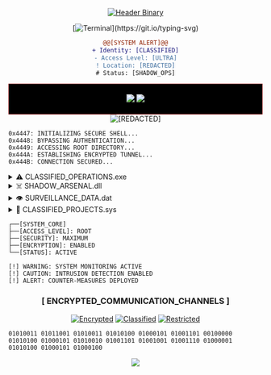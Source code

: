 <div align="center">

<!-- Binary Rain Effect Header -->
[![Header Binary](https://capsule-render.vercel.app/api?type=slice&color=0:000000,100:800000&height=250&section=header&text=01010011%2001000101%2001000011&fontSize=40&animation=fadeIn&fontColor=ff0000&rotate=15&stroke=ff0000&strokeWidth=1&descSize=20&desc=S%20E%20C%20U%20R%20I%20T%20Y%20%20R%20E%20S%20E%20A%20R%20C%20H%20E%20R)](https://github.com/YOUR_USERNAME)

<!-- Glitch Terminal Access -->
[![Terminal](https://readme-typing-svg.demolab.com?font=JetBrains+Mono&weight=800&size=28&duration=2000&pause=800&color=800000&background=000000&center=true&vCenter=true&multiline=true&repeat=true&width=1000&height=180&lines=ESTABLISHING+SECURE+CONNECTION...;BYPASSING+SECURITY+PROTOCOLS...;ACCESSING+CLASSIFIED+DATABASE...;CONNECTION+ESTABLISHED...)](https://git.io/typing-svg)

<!-- Dark Web Identity Matrix -->
```diff
@@[SYSTEM ALERT]@@
+ Identity: [CLASSIFIED]
- Access Level: [ULTRA]
! Location: [REDACTED]
# Status: [SHADOW_OPS]
```

<!-- Dark Metrics -->
<div style="background-color: #000000; padding: 20px; border: 1px solid #800000;">
  <img src="https://img.shields.io/badge/THREAT%20LEVEL-MAXIMUM-800000?style=for-the-badge&logo=hackaday&logoColor=800000"/>
  <img src="https://img.shields.io/badge/SYSTEM%20ACCESS-GRANTED-800000?style=for-the-badge&logo=tor-browser&logoColor=800000"/>
</div>

<!-- Shadow Profile -->
<img src="https://tryhackme.com/api/v2/badges/public-profile?userPublicId=2768548" alt="[REDACTED]"/>

</div>

<!-- Encrypted System Access -->
```hex
0x4447: INITIALIZING SECURE SHELL...
0x4448: BYPASSING AUTHENTICATION...
0x4449: ACCESSING ROOT DIRECTORY...
0x444A: ESTABLISHING ENCRYPTED TUNNEL...
0x444B: CONNECTION SECURED...
```

<!-- Dark Operations -->
<details>
<summary>⚠️ CLASSIFIED_OPERATIONS.exe</summary>

```assembly
section .data
    operations db "INFILTRATION", 0x0A
               db "EXPLOITATION", 0x0A
               db "EXFILTRATION", 0x0A
               db "[DATA_EXPUNGED]", 0x0A

section .text
    global _start

_start:
    ; [CONTENTS_REDACTED_BY_SYSTEM]
```

<!-- Dark Web Operation Matrix -->
```txt
╔════════════════════[ SHADOW_OPERATIONS ]════════════════════╗
║  ┌──────────────────────────────────────────────────────┐  ║
║  │ OPERATION_STATUS: [ACTIVE]                           │  ║
║  │ THREAT_LEVEL: [CRITICAL]                            │  ║
║  │ SYSTEM_ACCESS: [ROOT]                               │  ║
║  │ NETWORK_CONTROL: [ESTABLISHED]                      │  ║
║  └──────────────────────────────────────────────────────┘  ║
╚════════════════════════════════════════════════════════════╝
```

</details>

<!-- Underground Arsenal -->
<details>
<summary>☠️ SHADOW_ARSENAL.dll</summary>

```c
typedef struct {
    char* infiltration_tools;
    char* exploitation_frameworks;
    char* persistence_mechanisms;
    char* exfiltration_channels;
} dark_arsenal;

void initialize_arsenal() {
    // [CONTENT_CLASSIFIED]
    // [ACCESS_DENIED]
    // [SYSTEM_PROTECTED]
}
```

<!-- Arsenal Matrix -->
```txt
┌───────────────────────[ ARSENAL_MATRIX ]───────────────────────┐
│                                                               │
│  [■] Custom Rootkits     [■] Memory Injectors   [■] RATs     │
│  [■] Kernel Exploits     [■] Shadow Networks     [■] BOTs     │
│  [■] Zero-Day Arsenal    [■] Ghost Protocols     [■] APTs     │
│                                                               │
└───────────────────────────────────────────────────────────────┘
```

</details>

<!-- Dark Metrics -->
<details>
<summary>👁️ SURVEILLANCE_DATA.dat</summary>

<div align="center">

<!-- Encrypted Stats -->
<img src="https://github-readme-stats.vercel.app/api?username=YOUR_USERNAME&show_icons=true&bg_color=000000&hide_border=false&border_color=800000&title_color=800000&text_color=FF0000&icon_color=800000&card_width=500"/>

<img src="https://github-profile-summary-cards.vercel.app/api/cards/profile-details?username=YOUR_USERNAME&theme=dracula&bg_color=000000&border_color=800000&title_color=800000&text_color=800000"/>

</div>
</details>

<!-- Classified Projects -->
<details>
<summary>🎯 CLASSIFIED_PROJECTS.sys</summary>

```hex
0x0000 | Project: RedPhantom    | Status: [CLASSIFIED] | Level: ULTRA
0x0001 | Project: ShadowBreach  | Status: [REDACTED]  | Level: OMEGA
0x0002 | Project: DarkMatter    | Status: [███████]   | Level: COSMIC
0x0003 | Project: VoidWalker    | Status: [ERROR]     | Level: ECLIPSE
```

</details>

<!-- System Core -->
```shell
┌──[SYSTEM_CORE]
├──[ACCESS_LEVEL]: ROOT
├──[SECURITY]: MAXIMUM
├──[ENCRYPTION]: ENABLED
└──[STATUS]: ACTIVE

[!] WARNING: SYSTEM MONITORING ACTIVE
[!] CAUTION: INTRUSION DETECTION ENABLED
[!] ALERT: COUNTER-MEASURES DEPLOYED
```

<!-- Encrypted Channels -->
<div align="center">

### [ ENCRYPTED_COMMUNICATION_CHANNELS ]

[![Encrypted](https://img.shields.io/badge/-ENCRYPTED-000000?style=for-the-badge&logo=tor-browser&logoColor=800000)](https://[REDACTED])
[![Classified](https://img.shields.io/badge/-CLASSIFIED-000000?style=for-the-badge&logo=matrix&logoColor=800000)](https://[REDACTED])
[![Restricted](https://img.shields.io/badge/-RESTRICTED-000000?style=for-the-badge&logo=signal&logoColor=800000)](https://[REDACTED])

</div>

<!-- Binary Footer -->
```binary
01010011 01011001 01010011 01010100 01000101 01001101 00100000 01010100 01000101 01010010 01001101 01001001 01001110 01000001 01010100 01000101 01000100
```

<!-- Encrypted Exit -->
<div align="center">
  <img src="https://capsule-render.vercel.app/api?type=waving&color=800000&height=100&section=footer&text=CONNECTION_TERMINATED&fontSize=24&animation=twinkling&fontColor=800000"/>
</div>
